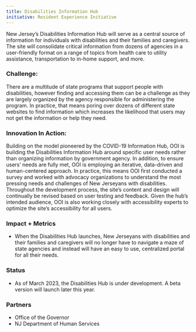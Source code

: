 ```yaml
---
title: Disabilities Information Hub
initiative: Resident Experience Initiative
---
```


New Jersey’s Disabilities Information Hub will serve as a central source of information for individuals with disabilities and their families and caregivers. The site will consolidate critical information from dozens of agencies in a user-friendly format on a range of topics from health care to utility assistance, transportation to in-home support, and more.

### Challenge:
 There are a multitude of state programs that support people with disabilities, however finding and accessing them can be a challenge as they are largely organized by the agency responsible for administering the program. In practice, that means poring over dozens of different state websites to find information which increases the likelihood that users may not get the information or help they need.

### Innovation In Action:
 Building on the model pioneered by the COVID-19 Information Hub, OOI is building the Disabilities Information Hub around specific user needs rather than organizing information by government agency. In addition, to ensure users’ needs are fully met, OOI is employing an iterative, data-driven and human-centered approach. In practice, this means OOI first conducted a survey and worked with advocacy organizations to understand the most pressing needs and challenges of New Jerseyans with disabilities. Throughout the development process, the site’s content and design will continually be revised based on user testing and feedback. Given the hub’s intended audience, OOI is also working closely with accessibility experts to optimize the site’s accessibility for all users.

### Impact + Metrics

- When the Disabilities Hub launches, New Jerseyans with disabilities and their families and caregivers will no longer have to navigate a maze of state agencies and instead will have an easy to use, centralized portal for all their needs.

### Status

- As of March 2023, the Disabilities Hub is under development. A beta version will launch later this year.

### Partners

- Office of the Governor
- NJ Department of Human Services
